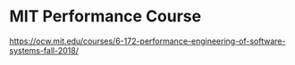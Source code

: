 # MIT Performance Course

https://ocw.mit.edu/courses/6-172-performance-engineering-of-software-systems-fall-2018/

